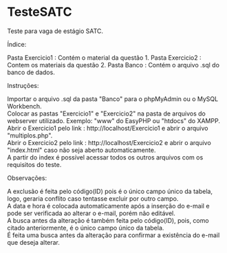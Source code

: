 # TesteSATC

Teste para vaga de estágio SATC.

Índice:

Pasta Exercicio1 : Contém o material da questão 1. 
Pasta Exercicio2 : Contem os materiais da questão 2. 
Pasta Banco : Contém o arquivo .sql do banco de dados.

Instruções:

Importar o arquivo .sql da pasta "Banco" para o phpMyAdmin ou o MySQL Workbench.   
Colocar as pastas "Exercicio1" e "Exercicio2" na pasta de arquivos do webserver utilizado. Exemplo: "www" do EasyPHP ou "htdocs" do XAMPP.   
Abrir o Exercicio1 pelo link : http://localhost/Exercicio1 e abrir o arquivo "multiplos.php".   
Abrir o Exercicio2 pelo link : http://localhost/Exercicio2 e abrir o arquivo "index.html" caso não seja aberto automaticamente.   
A partir do index é possível acessar todos os outros arquivos com os requisitos do teste.  

Observações:

A exclusão é feita pelo código(ID) pois é o único campo único da tabela, logo, geraria conflito caso tentasse excluir por outro campo.  
A data e hora é colocada automaticamente após a inserção do e-mail e pode ser verificada ao alterar o e-mail, porém não editável.  
A busca antes da alteração é também feita pelo código(ID), pois, como citado anteriormente, é o único campo único da tabela.  
É feita uma busca antes da alteração para confirmar a existência do e-mail que deseja alterar.

